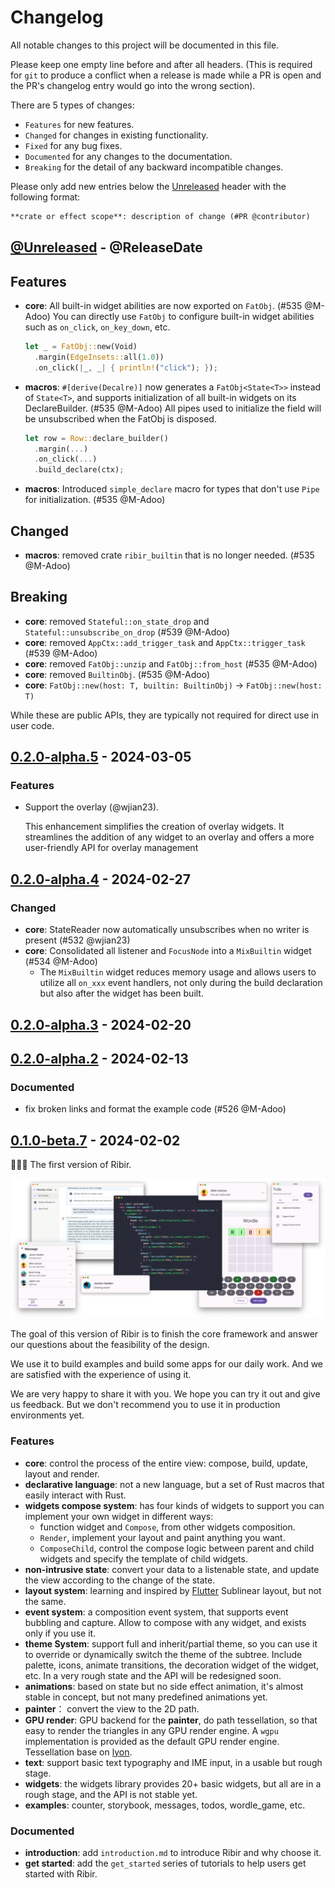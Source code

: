 # Changelog

All notable changes to this project will be documented in this file.

Please keep one empty line before and after all headers. (This is required for `git` to produce a conflict when a release is made while a PR is open and the PR's changelog entry would go into the wrong section).

There are 5 types of changes:

- `Features` for new features.
- `Changed` for changes in existing functionality.
- `Fixed` for any bug fixes.
- `Documented` for any changes to the documentation.
- `Breaking` for the detail of any backward incompatible changes.

Please only add new entries below the [Unreleased](#unreleased---releasedate) header with the following format:

``` md
**crate or effect scope**: description of change (#PR @contributor)
```

<!-- next-header -->

## [@Unreleased] - @ReleaseDate

## Features

- **core**: All built-in widget abilities are now exported on `FatObj`. (#535 @M-Adoo)
  You can directly use `FatObj` to configure built-in widget abilities such as `on_click`, `on_key_down`, etc.
  ```rust
  let _ = FatObj::new(Void)
    .margin(EdgeInsets::all(1.0))
    .on_click(|_, _| { println!("click"); });
  ```
- **macros**: `#[derive(Decalre)]` now generates a `FatObj<State<T>>` instead of `State<T>`, and supports initialization of all built-in widgets on its DeclareBuilder. (#535 @M-Adoo) 
  All pipes used to initialize the field will be unsubscribed when the FatObj is disposed.
  ```rust
  let row = Row::declare_builder()
    .margin(...)
    .on_click(...)
    .build_declare(ctx);
  ```
- **macros**: Introduced `simple_declare` macro for types that don't use `Pipe` for initialization. (#535 @M-Adoo)

## Changed

- **macros**: removed crate `ribir_builtin` that is no longer needed. (#535 @M-Adoo)

## Breaking

- **core**: removed `Stateful::on_state_drop` and `Stateful::unsubscribe_on_drop` (#539 @M-Adoo)
- **core**: removed `AppCtx::add_trigger_task` and `AppCtx::trigger_task` (#539 @M-Adoo)
- **core**: removed `FatObj::unzip` and `FatObj::from_host` (#535 @M-Adoo)
- **core**: removed `BuiltinObj`. (#535 @M-Adoo)
- **core**: `FatObj::new(host: T, builtin: BuiltinObj)` -> `FatObj::new(host: T)`

While these are public APIs, they are typically not required for direct use in user code.


## [0.2.0-alpha.5] - 2024-03-05

### Features

- Support the overlay (@wjian23).

   This enhancement simplifies the creation of overlay widgets. It streamlines the addition of any widget to an overlay and offers a more user-friendly API for overlay management

## [0.2.0-alpha.4] - 2024-02-27

### Changed

- **core**: StateReader now automatically unsubscribes when no writer is present (#532 @wjian23)
- **core**: Consolidated all listener and `FocusNode` into a `MixBuiltin` widget (#534 @M-Adoo)
  - The `MixBuiltin` widget reduces memory usage and allows users to utilize all `on_xxx` event handlers, not only during the build declaration but also after the widget has been built.

## [0.2.0-alpha.3] - 2024-02-20

## [0.2.0-alpha.2] - 2024-02-13

### Documented

- fix broken links and format the example code (#526 @M-Adoo)

## [0.1.0-beta.7](https://github.com/RibirX/Ribir/compare/ribir-v0.1.0-alpha.0...ribir-v0.1.0-beta.7) - 2024-02-02

🎉🎉🎉 The first version of Ribir.

![background](./static/hero-banner.png)

The goal of this version of Ribir is to finish the core framework and answer our questions about the feasibility of the design.

We use it to build examples and build some apps for our daily work. And we are satisfied with the experience of using it.

We are very happy to share it with you. We hope you can try it out and give us feedback. But we don't recommend you to use it in production environments yet.

### Features

- **core**: control the process of the entire view: compose, build, update, layout and render.
- **declarative language**: not a new language, but a set of Rust macros that easily interact with Rust.
- **widgets compose system**: has four kinds of widgets to support you can implement your own widget in different ways:
  - function widget and `Compose`, from other widgets composition.
  - `Render`, implement your layout and paint anything you want.
  - `ComposeChild`, control the compose logic between parent and child widgets and specify the template of child widgets.
- **non-intrusive state**: convert your data to a listenable state, and update the view according to the change of the state.
- **layout system**: learning and inspired by [Flutter](https://flutter.dev/) Sublinear layout, but not the same.
- **event system**: a composition event system, that supports event bubbling and capture. Allow to compose with any widget, and exists only if you use it.
- **theme System**: support full and inherit/partial theme, so you can use it to override or dynamically switch the theme of the subtree. Include palette, icons, animate transitions, the decoration widget of the widget, etc. In a very rough state and the API will be redesigned soon.
- **animations**: based on state but no side effect animation, it's almost stable in concept, but not many predefined animations yet.
- **painter**： convert the view to the 2D path.
- **GPU render**: GPU backend for the **painter**, do path tessellation, so that easy to render the triangles in any GPU render engine. A `wgpu` implementation is provided as the default GPU render engine. Tessellation base on [lyon](https://github.com/nical/lyon).
- **text**: support basic text typography and IME input, in a usable but rough stage.
- **widgets**: the widgets library provides 20+ basic widgets, but all are in a rough stage, and the API is not stable yet.
- **examples**: counter, storybook, messages, todos, wordle\_game, etc.

### Documented

<!-- next-url -->
[@Unreleased]: https://github.com/RibirX/Ribir/compare/ribir-v0.2.0-alpha.5...HEAD
[0.2.0-alpha.5]: https://github.com/RibirX/Ribir/compare/ribir-v0.2.0-alpha.4...ribir-v0.2.0-alpha.5
[0.2.0-alpha.4]: https://github.com/RibirX/Ribir/compare/ribir-v0.2.0-alpha.3...ribir-v0.2.0-alpha.4
[0.2.0-alpha.3]: https://github.com/RibirX/Ribir/compare/ribir-v0.2.0-alpha.2...ribir-v0.2.0-alpha.3
[0.2.0-alpha.2]: https://github.com/RibirX/Ribir/compare/ribir-v0.2.0-alpha.1...ribir-v0.2.0-alpha.2

- **introduction**: add `introduction.md` to introduce Ribir and why choose it.
- **get started**: add the `get_started` series of tutorials to help users get started with Ribir.
